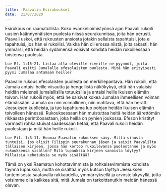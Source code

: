 ```yaml
---
title:  Paavalin Esirukoukset
date:  21/07/2020
---
```


Esirukous on raamatullista. Koko evankelioimistyönsä ajan Paavali rukoili uusien käännynnäisten puolesta niissä seurakunnissa, joita hän perusti. Paavali uskoi, että rukousten ansiosta jotakin sellaista tapahtuisi, jota ei tapahtuisi, jos hän ei rukoilisi. Vaikka hän oli erossa niistä, joita rakasti, hän ymmärsi, että heidän sydämensä voisivat kohdata heidän rukoillessaan toistensa puolesta.

`Lue Ef. 1:15–21. Listaa alla oleville riveille ne pyynnöt, joita Paavali esitti Jumalalle efesolaisten puolesta. Mitä hän erityisesti pyysi Jumalaa antamaan heille?`

Paavalin rukous efesolaisten puolesta on merkillepantava. Hän rukoili, että Jumala antaisi heille viisautta ja hengellistä näkökykyä, että hän valaisisi heidän mielensä jumalallisilla totuuksilla ja antaisi heille ikuisen elämän toivon. Hän rukoili myös, että he saisivat kokea Jumalan ihmeellisen voiman elämässään. Jumala on niin voimallinen, niin mahtava, että hän herätti Jeesuksen kuolleista, ja tuo tapahtuma luo pohjan heidän ikuisen elämän toivolleen hänessä. Rukouksessaan hän muistuttaa heitä heidän äärettömän rikkaasta perintöosastaan, joka heillä on pyhien joukossa. Efeson kristityt varmasti rohkaistuivat saadessaan tietää, että Paavali rukoili heidän puolestaan ja mitä hän heille rukoili.

`Lue Fil. 1:3–11. Huomaa Paavalin rukouksen sävy. Miltä sinusta tuntuisi, jos olisit Filippin seurakunnan jäsen ja saisit Paavalilta tällaisen kirjeen, jossa hän kertoo rukoilevansa puolestanne ja myös rukouksensa sisällön? Mitä lupauksia kirjeen sanoista löytyy? Millaisia kehotuksia se myös sisältää?`

Tämä on yksi Raamatun kohottavimmista ja rohkaisevimmista kohdista täynnä lupauksia, mutta se sisältää myös kutsun täyttyä Jeesuksen tuntemisesta saatavalla rakkaudella, ymmärryksellä ja arvostelukyvyllä, jotta voisimme olla kaikkea sitä, mitä Jumala on tarkoittanutkin meidän hänessä olevan.